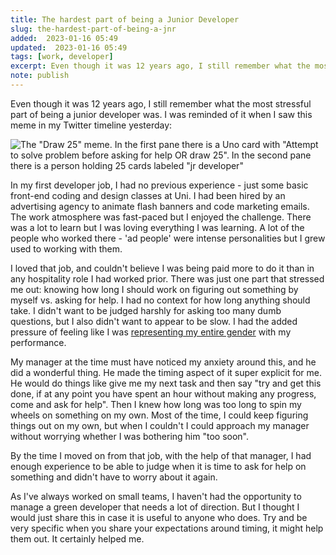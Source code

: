 ```yaml
---
title: The hardest part of being a Junior Developer
slug: the-hardest-part-of-being-a-jnr
added:  2023-01-16 05:49
updated:  2023-01-16 05:49
tags: [work, developer]
excerpt: Even though it was 12 years ago, I still remember what the most stressful part of being a junior developer was.
note: publish
---
```



Even though it was 12 years ago, I still remember what the most stressful part of being a junior developer was. I was reminded of it when I saw this meme in my Twitter timeline yesterday:

![The "Draw 25" meme. In the first pane there is a Uno card with "Attempt to solve problem before asking for help OR draw 25". In the second pane there is a person holding 25 cards labeled "jr developer"](../images/IMG_4181.jpg)

In my first developer job, I had no previous experience - just some basic front-end coding and design classes at Uni. I had been hired by an advertising agency to animate flash banners and code marketing emails. The work atmosphere was fast-paced but I enjoyed the challenge. There was a lot to learn but I was loving everything I was learning. A lot of the people who worked there - 'ad people' were intense personalities but I grew used to working with them.

I loved that job, and couldn't believe I was being paid more to do it than in any hospitality role I had worked prior. There was just one part that stressed me out: knowing how long I should work on figuring out something by myself vs. asking for help. I had no context for how long anything should take. I didn't want to be judged harshly for asking too many dumb questions, but I also didn't want to appear to be slow. I had the added pressure of feeling like I was [representing my entire gender](https://xkcd.com/385/) with my performance.

My manager at the time must have noticed my anxiety around this, and he did a wonderful thing. He made the timing aspect of it super explicit for me. He would do things like give me my next task and then say "try and get this done, if at any point you have spent an hour without making any progress, come and ask for help". Then I knew how long was too long to spin my wheels on something on my own. Most of the time, I could keep figuring things out on my own, but when I couldn't I could approach my manager without worrying whether I was bothering him "too soon".

By the time I moved on from that job, with the help of that manager, I had enough experience to be able to judge when it is time to ask for help on something and didn't have to worry about it again. 

As I've always worked on small teams, I haven't had the opportunity to manage a green developer that needs a lot of direction. But I thought I would just share this in case it is useful to anyone who does. Try and be very specific when you share your expectations around timing, it might help them out. It certainly helped me.